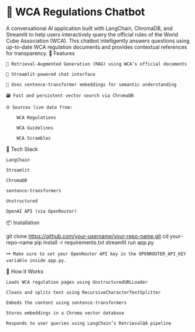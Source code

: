 # 🧊 WCA Regulations Chatbot

A conversational AI application built with LangChain, ChromaDB, and Streamlit to help users interactively query the official rules of the World Cube Association (WCA). This chatbot intelligently answers questions using up-to-date WCA regulation documents and provides contextual references for transparency.
🚀 Features

    🔎 Retrieval-Augmented Generation (RAG) using WCA’s official documents

    💬 Streamlit-powered chat interface

    🧠 Uses sentence-transformer embeddings for semantic understanding

    🗃️ Fast and persistent vector search via ChromaDB

    🌐 Sources live data from:

        WCA Regulations

        WCA Guidelines

        WCA Scrambles

🧰 Tech Stack

    LangChain

    Streamlit

    ChromaDB

    sentence-transformers

    Unstructured

    OpenAI API (via OpenRouter)

📦 Installation

git clone https://github.com/your-username/your-repo-name.git
cd your-repo-name
pip install -r requirements.txt
streamlit run app.py

    🗝️ Make sure to set your OpenRouter API key in the OPENROUTER_API_KEY variable inside app.py.

🧠 How It Works

    Loads WCA regulation pages using UnstructuredURLLoader

    Cleans and splits text using RecursiveCharacterTextSplitter

    Embeds the content using sentence-transformers

    Stores embeddings in a Chroma vector database

    Responds to user queries using LangChain’s RetrievalQA pipeline
